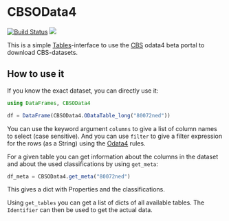 CBSOData4
=========

[![Build Status](https://travis-ci.com/HenricoWitvliet/CBSOData4.jl.svg?branch=master)](https://travis-ci.com/HenricoWitvliet/CBSOData4.jl)
[![](https://img.shields.io/badge/docs-dev-blue.svg)](https://HenricoWitvliet.github.io/CBSOData4.jl/dev)


This is a simple [Tables](https://github.com/JuliaData/Tables.jl)-interface to use the [CBS](https://opendata.cbs.nl/statline/portal.html?_la=nl&_catalog=CBS) odata4 beta portal to download CBS-datasets.

How to use it
-------------

If you know the exact dataset, you can directly use it:
```julia
using DataFrames, CBSOData4

df = DataFrame(CBSOData4.ODataTable_long("80072ned"))
```

You can use the keyword argument `columns` to give a list of column names to select (case sensitive). And you can use `filter` to give a filter expression for the rows (as a String) using the [Odata4](https://www.odata.org/documentation/odata-version-4-0/) rules.

For a given table you can get information about the columns in the dataset and about the used classifications by using `get_meta`:
```julia
df_meta = CBSOData4.get_meta("80072ned")
```
This gives a dict with Properties and the classifications.

Using `get_tables` you can get a list of dicts of all available tables. The `Identifier` can then be used to get the actual data.
